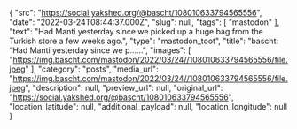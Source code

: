 {
  "src": "https://social.yakshed.org/@bascht/108010633794565556",
  "date": "2022-03-24T08:44:37.000Z",
  "slug": null,
  "tags": [
    "mastodon"
  ],
  "text": "Had Manti yesterday since we picked up a huge bag from the Turkish store a few weeks ago.",
  "type": "mastodon_toot",
  "title": "bascht: “Had Manti yesterday since we p……",
  "images": [
    "https://img.bascht.com/mastodon/2022/03/24//108010633794565556/file.jpeg"
  ],
  "category": "posts",
  "media_url": "https://img.bascht.com/mastodon/2022/03/24//108010633794565556/file.jpeg",
  "description": null,
  "preview_url": null,
  "original_url": "https://social.yakshed.org/@bascht/108010633794565556",
  "location_latitude": null,
  "additional_payload": null,
  "location_longitude": null
}